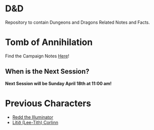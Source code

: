 # D&D
Repository to contain Dungeons and Dragons Related Notes and Facts.

# Tomb of Annihilation
Find the Campaign Notes [Here](notes/campaign_notes-Tomb_of_Annihilation.md)!

## When is the Next Session?
**Next Session will be Sunday April 18th at 11:00 am!**

# Previous Characters
- [Redd the Illuminator](notes/redd_character_notes.md)
- [Lítið (Lee-Tith) Corlinn](notes/lt_character_notes.md)
